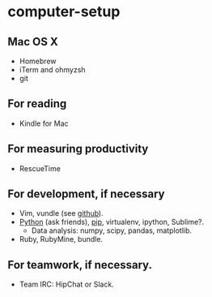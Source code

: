 computer-setup
==============

## Mac OS X
- Homebrew
- iTerm and ohmyzsh
- git

## For reading
- Kindle for Mac

## For measuring productivity
- RescueTime

## For development, if necessary
- Vim, vundle (see [github](https://github.com/abliu/vim-config)).
- [Python](http://stackoverflow.com/questions/6344076/differences-between-distribute-distutils-setuptools-and-distutils2/14753678#14753678) (ask friends), [pip](http://pip.readthedocs.org/en/latest/installing.html), virtualenv, ipython, Sublime?.
  - Data analysis: numpy, scipy, pandas, matplotlib.
- Ruby, RubyMine, bundle.

## For teamwork, if necessary.
- Team IRC: HipChat or Slack.
